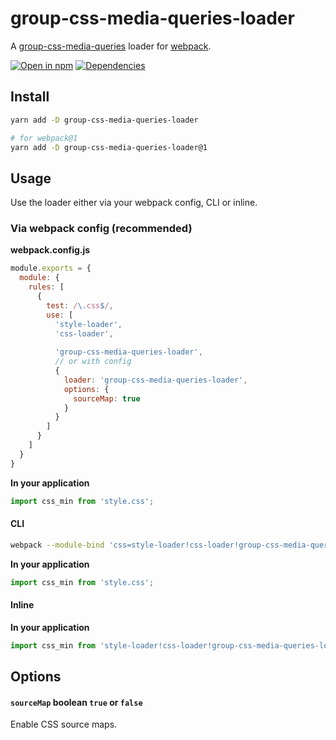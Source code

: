# group-css-media-queries-loader

A [group-css-media-queries](https://github.com/Se7enSky/group-css-media-queries) loader for [webpack](https://github.com/webpack/webpack).


[![Open in npm](https://img.shields.io/npm/v/group-css-media-queries-loader.svg)](https://www.npmjs.com/package/group-css-media-queries-loader)
[![Dependencies](https://img.shields.io/david/retyui/group-css-media-queries-loader.svg)](https://david-dm.org/retyui/group-css-media-queries-loader)


## Install
```bash
yarn add -D group-css-media-queries-loader

# for webpack@1
yarn add -D group-css-media-queries-loader@1
```


## Usage

Use the loader either via your webpack config, CLI or inline.

### Via webpack config (recommended)

**webpack.config.js**
```js
module.exports = {
  module: {
    rules: [
      {
        test: /\.css$/,
        use: [
          'style-loader',
          'css-loader',
          
          'group-css-media-queries-loader',
          // or with config
          {
            loader: 'group-css-media-queries-loader',
            options: {
              sourceMap: true
            }
          }
        ]
      }
    ]
  }
}
```


**In your application**
```js
import css_min from 'style.css';
```

#### CLI

```bash
webpack --module-bind 'css=style-loader!css-loader!group-css-media-queries-loader'
```

**In your application**
```js
import css_min from 'style.css';
```

#### Inline

**In your application**
```js
import css_min from 'style-loader!css-loader!group-css-media-queries-loader!./style.css';
```


## Options

#### __`sourceMap`__ boolean `true` or `false`

Enable CSS source maps.
